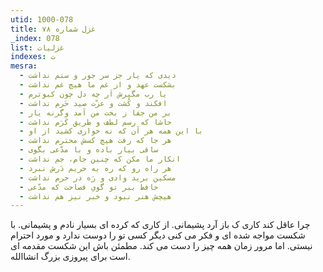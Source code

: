 ```yaml
---
utid: 1000-078
title: غزل شماره ۷۸
_index: 078
list: غزلیات
indexes: ت
mesra:
  - دیدی که یار جز سر جور و ستم نداشت
  - بشکست عهد و از غم ما هیچ غم نداشت
  - یا رب مگیرش اَر چه دل چون کبوترم
  - افکند و کُشت و عزّت صید حَرم نداشت
  - بر من جفا ز بخت من آمد وگرنه یار
  - حاشا که رسم لطف و طریق کَرَم نداشت
  - با این همه هر آن که نه خواری کشید از او
  - هر جا که رفت هیچ کسش محترم نداشت
  - ساقی بیار باده و با مدّعی بگوی
  - انکار ما مکن که چنین جام، جم نداشت
  - هر راه رو که ره به حریم دَرش نبرد
  - مسکین برید وادی و رَه در حرم نداشت
  - حافظ ببر تو گویِ فصاحت که مدّعی
  - هیچش هنر نبود و خبر نیز هم نداشت
---
```

چرا عاقل کند کاری ک باز آرد پشیمانی. از کاری که کرده ای بسیار نادم و پشیمانی. با شکست مواجه شده ای و فکر می کنی دیگر کسی تو را دوست ندارد و مورد احترام نیستی. اما مرور زمان همه چیز را دست می کند. مطمئن باش این شکست مقدمه ای است برای پیروزی بزرگ انشاالله.
